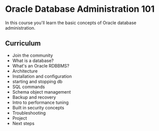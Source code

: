 # Oracle Database Administration 101 
In this course you'll learn the basic concepts of Oracle database administration. 

## Curriculum
* Join the community
* What is a database?
* What's an Oracle RDBBMS?
* Architecture
* Installation and configuration
* starting and stopping db
* SQL commands
* Schema object management
* Backup and recovery
* Intro to performance tuning
* Built in security concepts
* Troubleshooting
* Project
* Next steps
